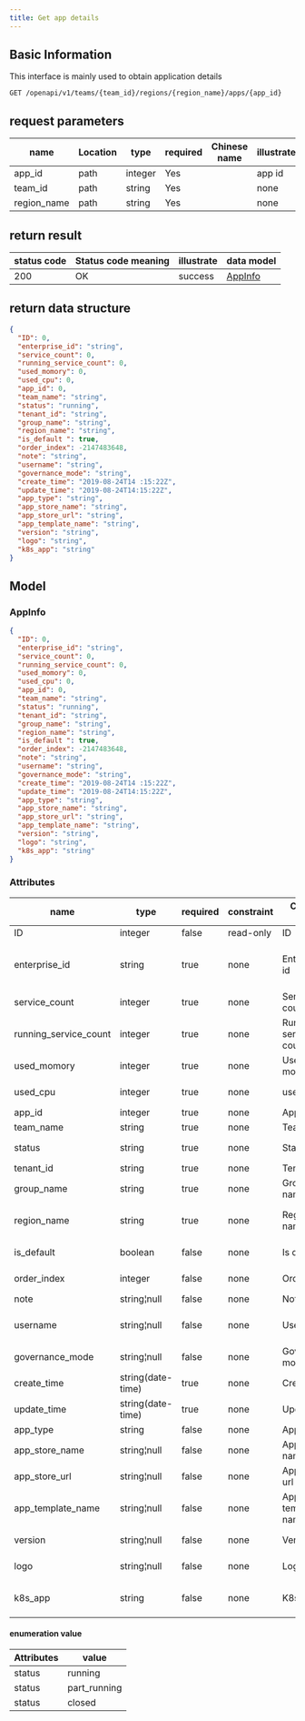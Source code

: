 ```yaml
---
title: Get app details
---
```


## Basic Information

This interface is mainly used to obtain application details

```shell title="请求路径"
GET /openapi/v1/teams/{team_id}/regions/{region_name}/apps/{app_id}
```

## request parameters

| name                             | Location | type    | required | Chinese name | illustrate |
| -------------------------------- | -------- | ------- | -------- | ------------ | ---------- |
| app_id      | path     | integer | Yes      |              | app id     |
| team_id     | path     | string  | Yes      |              | none       |
| region_name | path     | string  | Yes      |              | none       |

## return result

| status code | Status code meaning | illustrate | data model                |
| ----------- | ------------------- | ---------- | ------------------------- |
| 200         | OK                  | success    | [AppInfo](#schemaappinfo) |

## return data structure

```json title="响应示例"
{
  "ID": 0,
  "enterprise_id": "string",
  "service_count": 0,
  "running_service_count": 0,
  "used_momory": 0,
  "used_cpu": 0,
  "app_id": 0,
  "team_name": "string",
  "status": "running",
  "tenant_id": "string",
  "group_name": "string",
  "region_name": "string",
  "is_default ": true,
  "order_index": -2147483648,
  "note": "string",
  "username": "string",
  "governance_mode": "string",
  "create_time": "2019-08-24T14 :15:22Z",
  "update_time": "2019-08-24T14:15:22Z",
  "app_type": "string",
  "app_store_name": "string",
  "app_store_url": "string",
  "app_template_name": "string",
  "version": "string",
  "logo": "string",
  "k8s_app": "string"
}
```

## Model

### AppInfo<a id="schemaappinfo"></a>

```json
{
  "ID": 0,
  "enterprise_id": "string",
  "service_count": 0,
  "running_service_count": 0,
  "used_momory": 0,
  "used_cpu": 0,
  "app_id": 0,
  "team_name": "string",
  "status": "running",
  "tenant_id": "string",
  "group_name": "string",
  "region_name": "string",
  "is_default ": true,
  "order_index": -2147483648,
  "note": "string",
  "username": "string",
  "governance_mode": "string",
  "create_time": "2019-08-24T14 :15:22Z",
  "update_time": "2019-08-24T14:15:22Z",
  "app_type": "string",
  "app_store_name": "string",
  "app_store_url": "string",
  "app_template_name": "string",
  "version": "string",
  "logo": "string",
  "k8s_app": "string"
}
```

### Attributes

| name                                                            | type                                 | required | constraint | Chinese name          | illustrate                                            |
| --------------------------------------------------------------- | ------------------------------------ | -------- | ---------- | --------------------- | ----------------------------------------------------- |
| ID                                                              | integer                              | false    | read-only  | ID                    | none                                                  |
| enterprise_id                              | string                               | true     | none       | Enterprise id         | Enterprise ID (Federated Cloud ID) |
| service_count                              | integer                              | true     | none       | Service count         | number of components                                  |
| running_service_count | integer                              | true     | none       | Running service count | number of components running                          |
| used_momory                                | integer                              | true     | none       | Used momory           | allocated memory                                      |
| used_cpu                                   | integer                              | true     | none       | used cpu              | allocated cpu                                         |
| app_id                                     | integer                              | true     | none       | App id                | app id                                                |
| team_name                                  | string                               | true     | none       | Team name             | team name                                             |
| status                                                          | string                               | true     | none       | Status                | application status                                    |
| tenant_id                                  | string                               | true     | none       | Tenant id             | tenant id                                             |
| group_name                                 | string                               | true     | none       | Group name            | group name                                            |
| region_name                                | string                               | true     | none       | Region name           | Regional center name                                  |
| is_default                                 | boolean                              | false    | none       | Is default            | default components                                    |
| order_index                                | integer                              | false    | none       | Order index           | Apply sorting                                         |
| note                                                            | string¦null                          | false    | none       | Note                  | Remark                                                |
| username                                                        | string¦null                          | false    | none       | Username              | the username of principal                             |
| governance_mode                            | string¦null                          | false    | none       | Governance mode       | governance mode                                       |
| create_time                                | string(date-time) | true     | none       | Create time           | creation time                                         |
| update_time                                | string(date-time) | true     | none       | Update time           | update time                                           |
| app_type                                   | string                               | false    | none       | App type              | App types                                             |
| app_store_name        | string¦null                          | false    | none       | App store name        | app store name                                        |
| app_store_url         | string¦null                          | false    | none       | App store url         | App store URL                                         |
| app_template_name     | string¦null                          | false    | none       | App template name     | 应用模板名称                                                |
| version                                                         | string¦null                          | false    | none       | Version               | Helm app version                                      |
| logo                                                            | string¦null                          | false    | none       | Logo                  | application logo                                      |
| k8s_app                                    | string                               | false    | none       | K8s app               | In-cluster application name                           |

#### enumeration value

| Attributes | value                             |
| ---------- | --------------------------------- |
| status     | running                           |
| status     | part_running |
| status     | closed                            |
